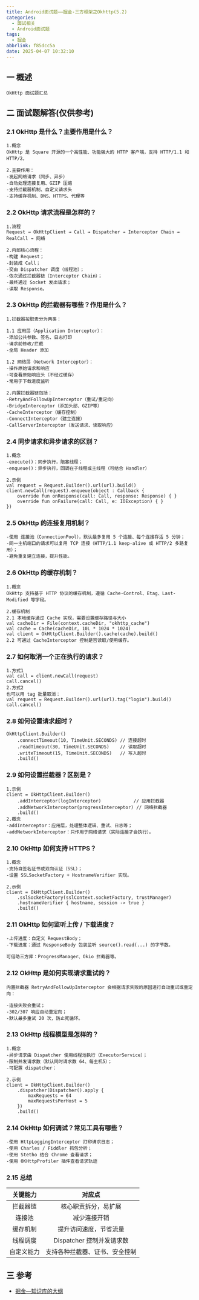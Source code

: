 ```yaml
---
title: Android面试题——掘金-三方框架之Okhttp(5.2)
categories:
  - 面试相关
  - Android面试题
tags:
  - 掘金
abbrlink: f85dcc5a
date: 2025-04-07 10:32:10
---
```

## 一 概述

```
OkHttp 面试题汇总
```

<!--more-->

## 二 面试题解答(仅供参考)

### 2.1 OkHttp 是什么？主要作用是什么？

```
1.概念
OkHttp 是 Square 开源的一个高性能、功能强大的 HTTP 客户端，支持 HTTP/1.1 和 HTTP/2。

2.主要作用：
-发起网络请求（同步、异步）
-自动处理连接复用、GZIP 压缩
-支持拦截器机制、自定义请求头
-支持缓存机制、DNS、HTTPS、代理等
```

### 2.2 OkHttp 请求流程是怎样的？

```
1.流程
Request → OkHttpClient → Call → Dispatcher → Interceptor Chain → RealCall → 网络

2.内部核心流程：
-构建 Request；
-封装成 Call；
-交由 Dispatcher 调度（线程池）；
-依次通过拦截器链（Interceptor Chain）；
-最终通过 Socket 发出请求；
-读取 Response。
```

### 2.3 OkHttp 的拦截器有哪些？作用是什么？

```
1.拦截器按职责分为两类：

1.1 应用层（Application Interceptor）：
-添加公共参数、签名、日志打印
-请求前修改/拦截
-全局 Header 添加

1.2 网络层（Network Interceptor）：
-操作原始请求和响应
-可查看原始响应头（不经过缓存）
-常用于下载进度监听

2.内置拦截器链包括：
-RetryAndFollowUpInterceptor（重试/重定向）
-BridgeInterceptor（添加头部、GZIP等）
-CacheInterceptor（缓存控制）
-ConnectInterceptor（建立连接）
-CallServerInterceptor（发送请求、读取响应）
```

### 2.4 同步请求和异步请求的区别？

```
1.概念
-execute()：同步执行，阻塞线程；
-enqueue()：异步执行，回调在子线程或主线程（可结合 Handler）

2.示例
val request = Request.Builder().url(url).build()
client.newCall(request).enqueue(object : Callback {
    override fun onResponse(call: Call, response: Response) { }
    override fun onFailure(call: Call, e: IOException) { }
})
```

### 2.5 OkHttp 的连接复用机制？

```
-使用 连接池（ConnectionPool），默认最多复用 5 个连接、每个连接存活 5 分钟；
-同一主机端口的请求可以复用 TCP 连接（HTTP/1.1 keep-alive 或 HTTP/2 多路复用）；
-避免重复建立连接，提升性能。
```

### 2.6 OkHttp 的缓存机制？

```
1.概念
OkHttp 支持基于 HTTP 协议的缓存机制，遵循 Cache-Control、Etag、Last-Modified 等字段。

2.缓存机制
2.1 本地缓存通过 Cache 实现，需要设置缓存路径与大小
val cacheDir = File(context.cacheDir, "okhttp_cache")
val cache = Cache(cacheDir, 10L * 1024 * 1024)
val client = OkHttpClient.Builder().cache(cache).build()
2.2 可通过 CacheInterceptor 控制是否读取/使用缓存。
```

### 2.7 如何取消一个正在执行的请求？

```
1.方式1
val call = client.newCall(request)
call.cancel()
2.方式2
也可以用 tag 批量取消：
val request = Request.Builder().url(url).tag("login").build()
call.cancel()
```

### 2.8 如何设置请求超时？

```
OkHttpClient.Builder()
    .connectTimeout(10, TimeUnit.SECONDS) // 连接超时
    .readTimeout(30, TimeUnit.SECONDS)    // 读取超时
    .writeTimeout(15, TimeUnit.SECONDS)   // 写入超时
    .build()
```

### 2.9  如何设置拦截器？区别是？

```
1.示例
client = OkHttpClient.Builder()
    .addInterceptor(logInterceptor)            // 应用拦截器
    .addNetworkInterceptor(progressInterceptor) // 网络拦截器
    .build()
2.概念
-addInterceptor：应用层，处理整体逻辑、重试、日志等；
-addNetworkInterceptor：只作用于网络请求（实际连接才会执行）。
```

### 2.10 OkHttp 如何支持 HTTPS？

```
1.概念
-支持自签名证书或双向认证（SSL）；
-设置 SSLSocketFactory + HostnameVerifier 实现。

2.示例
client = OkHttpClient.Builder()
    .sslSocketFactory(sslContext.socketFactory, trustManager)
    .hostnameVerifier { hostname, session -> true }
    .build()
```

### 2.11 OkHttp 如何监听上传 / 下载进度？

```
-上传进度：自定义 RequestBody；
-下载进度：通过 ResponseBody 包装监听 source().read(...) 的字节数。

可借助三方库：ProgressManager、Okio 拦截器等。
```

### 2.12 OkHttp 是如何实现请求重试的？

```
内置拦截器 RetryAndFollowUpInterceptor 会根据请求失败的原因进行自动重试或重定向：

-连接失败会重试；
-302/307 响应自动重定向；
-默认最多重试 20 次，防止死循环。
```

### 2.13 OkHttp 线程模型是怎样的？

```
1.概念
-异步请求由 Dispatcher 使用线程池执行（ExecutorService）；
-限制并发请求数（默认同时请求数 64、每主机5）；
-可配置 dispatcher：

2.示例
client = OkHttpClient.Builder()
    .dispatcher(Dispatcher().apply {
        maxRequests = 64
        maxRequestsPerHost = 5
    })
    .build()
```

### 2.14 OkHttp 如何调试？常见工具有哪些？

```
-使用 HttpLoggingInterceptor 打印请求日志；
-使用 Charles / Fiddler 抓包分析；
-使用 Stetho 结合 Chrome 查看请求；
-使用 OKHttpProfiler 插件查看请求轨迹
```

### 2.15 总结

|  关键能力  |             对应点             |
| :--------: | :----------------------------: |
|  拦截器链  |      核心职责拆分，易扩展      |
|   连接池   |          减少连接开销          |
|  缓存机制  |     提升访问速度，节省流量     |
|  线程调度  |   Dispatcher 控制并发请求数    |
| 自定义能力 | 支持各种拦截器、证书、安全控制 |

##  三 参考

* [掘金—知识库的大纲](https://juejin.cn/post/7480464724096057381)